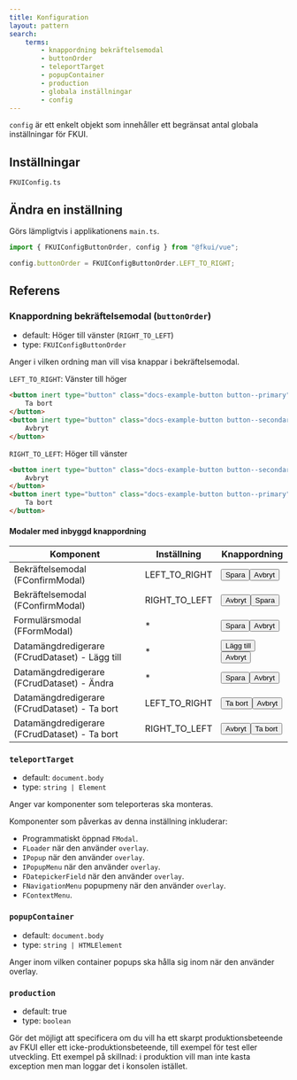 ```yaml
---
title: Konfiguration
layout: pattern
search:
    terms:
        - knappordning bekräftelsemodal
        - buttonOrder
        - teleportTarget
        - popupContainer
        - production
        - globala inställningar
        - config
---
```


`config` är ett enkelt objekt som innehåller ett begränsat antal globala inställningar för FKUI.

## Inställningar

```import
FKUIConfig.ts
```

## Ändra en inställning

Görs lämpligtvis i applikationens `main.ts`.

```js
import { FKUIConfigButtonOrder, config } from "@fkui/vue";

config.buttonOrder = FKUIConfigButtonOrder.LEFT_TO_RIGHT;
```

## Referens

### Knappordning bekräftelsemodal (`buttonOrder`)

- default: Höger till vänster (`RIGHT_TO_LEFT`)
- type: `FKUIConfigButtonOrder`

Anger i vilken ordning man vill visa knappar i bekräftelsemodal.

`LEFT_TO_RIGHT`: Vänster till höger

```html nomarkup borderless
<button inert type="button" class="docs-example-button button--primary">
    Ta bort
</button>
<button inert type="button" class="docs-example-button button--secondary">
    Avbryt
</button>
```

`RIGHT_TO_LEFT`: Höger till vänster

```html nomarkup borderless
<button inert type="button" class="docs-example-button button--secondary">
    Avbryt
</button>
<button inert type="button" class="docs-example-button button--primary">
    Ta bort
</button>
```

#### Modaler med inbyggd knappordning

| Komponent                                      | Inställning   | Knappordning                                                                                                                                                                        |
| ---------------------------------------------- | ------------- | ----------------------------------------------------------------------------------------------------------------------------------------------------------------------------------- |
| Bekräftelsemodal (FConfirmModal)               | LEFT_TO_RIGHT | <button inert type="button" class="docs-example-button button--primary">Spara</button><button inert type="button" class="docs-example-button button--secondary">Avbryt</button>     |
| Bekräftelsemodal (FConfirmModal)               | RIGHT_TO_LEFT | <button inert type="button" class="docs-example-button button--secondary">Avbryt</button><button inert type="button" class="docs-example-button button--primary">Spara</button>     |
| Formulärsmodal (FFormModal)                    | \*            | <button inert type="button" class="docs-example-button button--primary">Spara</button><button inert type="button" class="docs-example-button button--secondary">Avbryt</button>     |
| Datamängdredigerare (FCrudDataset) - Lägg till | \*            | <button inert type="button" class="docs-example-button button--primary">Lägg till</button><button inert type="button" class="docs-example-button button--secondary">Avbryt</button> |
| Datamängdredigerare (FCrudDataset) - Ändra     | \*            | <button inert type="button" class="docs-example-button button--primary">Spara</button><button inert type="button" class="docs-example-button button--secondary">Avbryt</button>     |
| Datamängdredigerare (FCrudDataset) - Ta bort   | LEFT_TO_RIGHT | <button inert type="button" class="docs-example-button button--primary">Ta bort</button><button inert type="button" class="docs-example-button button--secondary">Avbryt</button>   |
| Datamängdredigerare (FCrudDataset) - Ta bort   | RIGHT_TO_LEFT | <button inert type="button" class="docs-example-button button--secondary">Avbryt</button><button inert type="button" class="docs-example-button button--primary">Ta bort</button>   |

### `teleportTarget`

- default: `document.body`
- type: `string | Element`

Anger var komponenter som teleporteras ska monteras.

Komponenter som påverkas av denna inställning inkluderar:

- Programmatiskt öppnad `FModal`.
- `FLoader` när den använder `overlay`.
- `IPopup` när den använder `overlay`.
- `IPopupMenu` när den använder `overlay`.
- `FDatepickerField` när den använder `overlay`.
- `FNavigationMenu` popupmeny när den använder `overlay`.
- `FContextMenu`.

### `popupContainer`

- default: `document.body`
- type: `string | HTMLElement`

Anger inom vilken container popups ska hålla sig inom när den använder overlay.

### `production`

- default: true
- type: `boolean`

Gör det möjligt att specificera om du vill ha ett skarpt produktionsbeteende av FKUI eller ett icke-produktionsbeteende, till exempel för test eller utveckling.
Ett exempel på skillnad: i produktion vill man inte kasta exception men man loggar det i konsolen istället.
